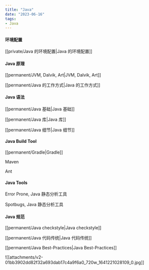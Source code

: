 ```yaml
---
title: "Java"
date: "2023-06-16"
tags:
- Java
---
```

#### 环境配置
[[private/Java 的环境配置|Java 的环境配置]]

#### Java 原理
[[permanent/JVM, Dalvik, Art|JVM, Dalvik, Art]]

[[permanent/Java 的工作方式|Java 的工作方式]]

#### Java 语法
[[permanent/Java 基础|Java 基础]]

[[permanent/Java 库|Java 库]]

[[permanent/Java 细节|Java 细节]]

#### Java  Build Tool
[[permanent/Gradle|Gradle]]

Maven

Ant

#### Java Tools
Error Prone, Java 静态分析工具

Spotbugs, Java 静态分析工具

#### Java 规范
[[permanent/Java checkstyle|Java checkstyle]]

[[permanent/Java 代码传统|Java 代码传统]]

[[permanent/Java Best-Practices|Java Best-Practices]]

![[attachments/v2-01bb3902dd82f32a693dab17c4a9f6a0_720w_1641221028109_0.jpg]]